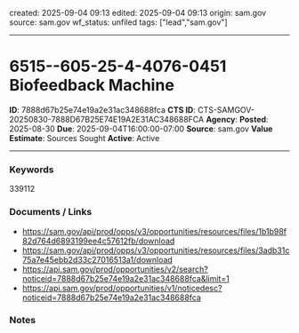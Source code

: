created: 2025-09-04 09:13
edited: 2025-09-04 09:13
origin: sam.gov
source: sam.gov
wf_status: unfiled
tags: ["lead","sam.gov"]

---

# 6515--605-25-4-4076-0451 Biofeedback Machine

**ID**: 7888d67b25e74e19a2e31ac348688fca
**CTS ID**: CTS-SAMGOV-20250830-7888D67B25E74E19A2E31AC348688FCA
**Agency**: 
**Posted**: 2025-08-30
**Due**: 2025-09-04T16:00:00-07:00
**Source**: sam.gov
**Value Estimate**: Sources Sought
**Active**: Active

---

### Keywords
339112

### Documents / Links
- <https://sam.gov/api/prod/opps/v3/opportunities/resources/files/1b1b98f82d764d6893199ee4c57612fb/download>
- <https://sam.gov/api/prod/opps/v3/opportunities/resources/files/3adb31c75a7e45ebb2d33c27016513a1/download>
- <https://api.sam.gov/prod/opportunities/v2/search?noticeid=7888d67b25e74e19a2e31ac348688fca&limit=1>
- <https://api.sam.gov/prod/opportunities/v1/noticedesc?noticeid=7888d67b25e74e19a2e31ac348688fca>

### Notes


